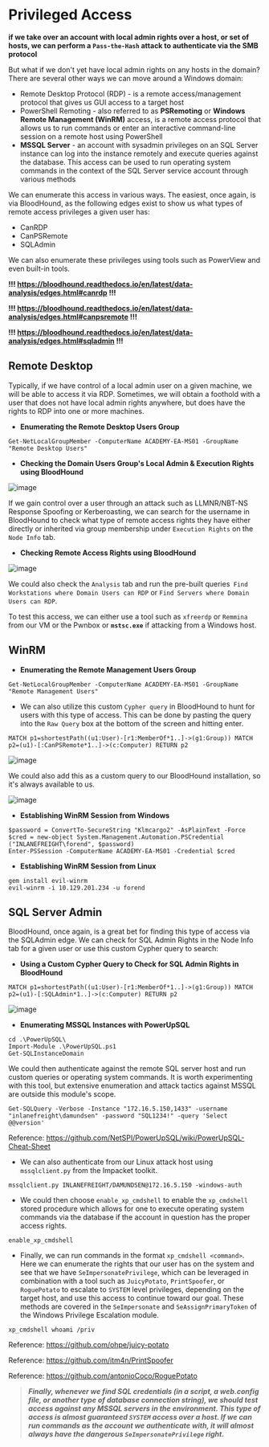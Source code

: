 # Privileged Access

**if we take over an account with local admin rights over a host, or set of hosts, we can perform a `Pass-the-Hash` attack to authenticate via the SMB protocol**

But what if we don't yet have local admin rights on any hosts in the domain? There are several other ways we can move around a Windows domain:
- Remote Desktop Protocol (RDP) - is a remote access/management protocol that gives us GUI access to a target host
- PowerShell Remoting - also referred to as **PSRemoting** or **Windows Remote Management (WinRM)** access, is a remote access protocol that allows us to run commands or enter an interactive command-line session on a remote host using PowerShell
- **MSSQL Server** - an account with sysadmin privileges on an SQL Server instance can log into the instance remotely and execute queries against the database. This access can be used to run operating system commands in the context of the SQL Server service account through various methods

We can enumerate this access in various ways. The easiest, once again, is via BloodHound, as the following edges exist to show us what types of remote access privileges a given user has:
- CanRDP
- CanPSRemote
- SQLAdmin

We can also enumerate these privileges using tools such as PowerView and even built-in tools.

**!!! https://bloodhound.readthedocs.io/en/latest/data-analysis/edges.html#canrdp !!!**

**!!! https://bloodhound.readthedocs.io/en/latest/data-analysis/edges.html#canpsremote !!!**

**!!! https://bloodhound.readthedocs.io/en/latest/data-analysis/edges.html#sqladmin !!!**


## Remote Desktop

Typically, if we have control of a local admin user on a given machine, we will be able to access it via RDP. Sometimes, we will obtain a foothold with a user that does not have local admin rights anywhere, but does have the rights to RDP into one or more machines.

- **Enumerating the Remote Desktop Users Group**
```
Get-NetLocalGroupMember -ComputerName ACADEMY-EA-MS01 -GroupName "Remote Desktop Users"
```

- **Checking the Domain Users Group's Local Admin & Execution Rights using BloodHound**

![image](https://github.com/user-attachments/assets/712f8b98-b426-4a8f-b066-4e30ee2d7f37)

If we gain control over a user through an attack such as LLMNR/NBT-NS Response Spoofing or Kerberoasting, we can search for the username in BloodHound to check what type of remote access rights they have either directly or inherited via group membership under `Execution Rights` on the `Node Info` tab.

- **Checking Remote Access Rights using BloodHound**

![image](https://github.com/user-attachments/assets/38b66cc4-a663-43ed-a193-6cd903d9bebe)

We could also check the `Analysis` tab and run the pre-built queries` Find Workstations where Domain Users can RDP` or `Find Servers where Domain Users can RDP`.

To test this access, we can either use a tool such as `xfreerdp` or `Remmina` from our VM or the Pwnbox or **`mstsc.exe`** if attacking from a Windows host.

## WinRM

- **Enumerating the Remote Management Users Group**

```
Get-NetLocalGroupMember -ComputerName ACADEMY-EA-MS01 -GroupName "Remote Management Users"
```

- We can also utilize this custom `Cypher query` in BloodHound to hunt for users with this type of access. This can be done by pasting the query into the `Raw Query` box at the bottom of the screen and hitting enter.

```
MATCH p1=shortestPath((u1:User)-[r1:MemberOf*1..]->(g1:Group)) MATCH p2=(u1)-[:CanPSRemote*1..]->(c:Computer) RETURN p2
```

![image](https://github.com/user-attachments/assets/18da4436-a45c-4023-bfae-295174c63903)

We could also add this as a custom query to our BloodHound installation, so it's always available to us.

![image](https://github.com/user-attachments/assets/c1cd8123-422e-47f2-ad0f-d137636513bf)

- **Establishing WinRM Session from Windows**
```
$password = ConvertTo-SecureString "Klmcargo2" -AsPlainText -Force
$cred = new-object System.Management.Automation.PSCredential ("INLANEFREIGHT\forend", $password)
Enter-PSSession -ComputerName ACADEMY-EA-MS01 -Credential $cred
```

- **Establishing WinRM Session from Linux**
```
gem install evil-winrm
evil-winrm -i 10.129.201.234 -u forend
```

## SQL Server Admin

BloodHound, once again, is a great bet for finding this type of access via the SQLAdmin edge. We can check for SQL Admin Rights in the Node Info tab for a given user or use this custom Cypher query to search:

- **Using a Custom Cypher Query to Check for SQL Admin Rights in BloodHound**
```
MATCH p1=shortestPath((u1:User)-[r1:MemberOf*1..]->(g1:Group)) MATCH p2=(u1)-[:SQLAdmin*1..]->(c:Computer) RETURN p2
```

![image](https://github.com/user-attachments/assets/ef9f5c01-26b4-409f-b81c-94686831751e)

- **Enumerating MSSQL Instances with PowerUpSQL**
```
cd .\PowerUpSQL\
Import-Module .\PowerUpSQL.ps1
Get-SQLInstanceDomain
```

We could then authenticate against the remote SQL server host and run custom queries or operating system commands. It is worth experimenting with this tool, but extensive enumeration and attack tactics against MSSQL are outside this module's scope.

```
Get-SQLQuery -Verbose -Instance "172.16.5.150,1433" -username "inlanefreight\damundsen" -password "SQL1234!" -query 'Select @@version'
```

Reference: https://github.com/NetSPI/PowerUpSQL/wiki/PowerUpSQL-Cheat-Sheet

- We can also authenticate from our Linux attack host using `mssqlclient.py` from the Impacket toolkit.
```
mssqlclient.py INLANEFREIGHT/DAMUNDSEN@172.16.5.150 -windows-auth
```

- We could then choose `enable_xp_cmdshell` to enable the `xp_cmdshell` stored procedure which allows for one to execute operating system commands via the database if the account in question has the proper access rights.
```
enable_xp_cmdshell
```
- Finally, we can run commands in the format `xp_cmdshell <command>`. Here we can enumerate the rights that our user has on the system and see that we have `SeImpersonatePrivilege`, which can be leveraged in combination with a tool such as `JuicyPotato`, `PrintSpoofer`, or `RoguePotato` to escalate to `SYSTEM` level privileges, depending on the target host, and use this access to continue toward our goal. These methods are covered in the `SeImpersonate` and `SeAssignPrimaryToken` of the Windows Privilege Escalation module.

```
xp_cmdshell whoami /priv
```

Reference: https://github.com/ohpe/juicy-potato

Reference: https://github.com/itm4n/PrintSpoofer

Reference: https://github.com/antonioCoco/RoguePotato

> ***Finally, whenever we find SQL credentials (in a script, a web.config file, or another type of database connection string), we should test access against any MSSQL servers in the environment. This type of access is almost guaranteed `SYSTEM` access over a host. If we can run commands as the account we authenticate with, it will almost always have the dangerous `SeImpersonatePrivilege` right.***





































